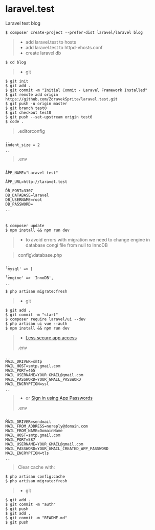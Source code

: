 # laravel.test
Laravel test blog

    $ composer create-project --prefer-dist laravel/laravel blog
> - add laravel.test to hosts
> - add laravel.test to httpd-vhosts.conf
> - create laravel db

	$ cd blog
> - git

	$ git init
	$ git add .
	$ git commit -m "Initial Commit - Laravel Framework Installed"
	$ git remote add origin https://github.com/ZdravekSprite/laravel.test.git
	$ git push -u origin master
	$ git branch test0
	$ git checkout test0
	$ git push --set-upstream origin test0
	$ code .
> .editorconfig

	¸¸
	indent_size = 2
	¸¸
> .env

	¸¸
	APP_NAME="Laravel test"
	¸¸
	APP_URL=http://laravel.test
	¸¸
	DB_PORT=3307
	DB_DATABASE=laravel
	DB_USERNAME=root
	DB_PASSWORD=
	¸¸
#
	$ composer update
	$ npm install && npm run dev
> - to avoid errors with migration we need to change engine in database congi file from null to InnoDB

> config\database.php

	¸¸
	'mysql' => [
	¸¸
	'engine' => 'InnoDB',
	¸¸
>

	$ php artisan migrate:fresh
> - git

	$ git add .
	$ git commit -m "start"
	$ composer require laravel/ui --dev
	$ php artisan ui vue --auth
	$ npm install && npm run dev
> - [Less secure app access](https://myaccount.google.com/lesssecureapps?utm_source=google-account&utm_medium=web)
> 
> .env

	¸¸
	MAIL_DRIVER=smtp
	MAIL_HOST=smtp.gmail.com
	MAIL_PORT=465
	MAIL_USERNAME=YOUR_GMAIL@gmail.com
	MAIL_PASSWORD=YOUR_GMAIL_PASSWORD
	MAIL_ENCRYPTION=ssl
	¸¸
> - or [Sign in using App Passwords](https://support.google.com/mail/answer/185833)
> 
> .env

	¸¸
	MAIL_DRIVER=sendmail
	MAIL_FROM_ADDRESS=noreply@domain.com
	MAIL_FROM_NAME=DomainName
	MAIL_HOST=smtp.gmail.com
	MAIL_PORT=587
	MAIL_USERNAME=YOUR_GMAIL@gmail.com
	MAIL_PASSWORD=YOUR_GMAIL_CREATED_APP_PASSWORD
	MAIL_ENCRYPTION=tls
	¸¸
> Clear cache with:

	$ php artisan config:cache
	$ php artisan migrate:fresh
> - git

	$ git add .
	$ git commit -m "auth"
	$ git push
	$ git add .
	$ git commit -m "README.md"
	$ git push
